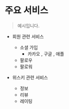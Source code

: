 # 주요 서비스

> 예시입니다. 

- 회원 관련 서비스
  - 소셜 가입
    - 카카오  , 구글 , 애플
  - 팔로우
  - 팔로워

- 위스키 관련 서비스
  - 정보
  - 리뷰
  - 레이팅
